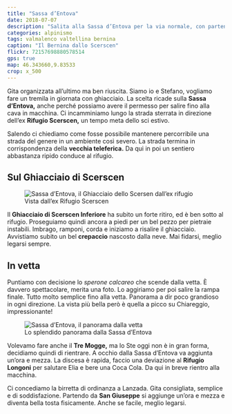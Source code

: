 ```yaml
---
title: "Sassa d’Entova"
date: 2018-07-07
description: "Salita alla Sassa d’Entova per la via normale, con partenza dan San Giuseppe e l’ex Rifugio Scerscen in Val Malenco"
categories: alpinismo
tags: valmalenco valtellina bernina
caption: "Il Bernina dallo Scerscen"
flickr: 72157698880578514
gps: true
map: 46.343660,9.83533
crop: x_500
---
```


Gita organizzata all’ultimo ma ben riuscita. Siamo io e Stefano, vogliamo fare un tremila in giornata con ghiacciaio. La scelta ricade sulla **Sassa d’Entova,** anche perché possiamo avere il permesso per salire fino alla cava in macchina. Ci incamminiamo lungo la strada sterrata in direzione dell’ex **Rifugio Scerscen,** un tempo meta dello sci estivo. 

Salendo ci chiediamo come fosse possibile mantenere percorribile una strada del genere in un ambiente così severo. La strada termina in corrispondenza della **vecchia teleferica.** Da qui in poi un sentiero abbastanza ripido conduce al rifugio. 

## Sul Ghiacciaio di Scerscen

<figure>
    <img src="https://farm1.staticflickr.com/849/42834668744_c2499a9c00_c.jpg" alt="Sassa d’Entova, il Ghiacciaio dello Scersen dall’ex rifugio" /> 
    <figcaption>Vista dall’ex Rifugio Scerscen</figcaption>
</figure>

Il **Ghiacciaio di Scerscen Inferiore** ha subito un forte ritiro, ed è ben sotto al rifugio. Proseguiamo quindi ancora a piedi per un bel pezzo per pietraie instabili. Imbrago, ramponi, corda e iniziamo a risalire il ghiacciaio. Avvistiamo subito un bel **crepaccio** nascosto dalla neve. Mai fidarsi, meglio legarsi sempre. 

## In vetta

Puntiamo con decisione lo *sperone calcareo* che scende dalla vetta. È davvero spettacolare, merita una foto. Lo aggiriamo per poi salire la rampa finale. Tutto molto semplice fino alla vetta. Panorama a dir poco grandioso in ogni direzione. La vista più bella però è quella a picco su Chiareggio, impressionante!

<figure>
    <img src="https://farm2.staticflickr.com/1830/42834679884_66877bed18_c.jpg" alt="Sassa d’Entova, il panorama dalla vetta" /> 
    <figcaption>Lo splendido panorama dalla Sassa d’Entova</figcaption>
</figure>

Volevamo fare anche il **Tre Mogge,** ma lo Ste oggi non è in gran forma, decidiamo quindi di rientrare. A occhio dalla Sassa d’Entova va aggiunta un’ora e mezza. La discesa è rapida, faccio una deviazione al **Rifugio Longoni** per salutare Elia e bere una Coca Cola. Da qui in breve rientro alla macchina. 

Ci concediamo la birretta di ordinanza a Lanzada. Gita consigliata, semplice e di soddisfazione. Partendo da **San Giuseppe** si aggiunge un’ora e mezza e diventa bella tosta fisicamente. Anche se facile, meglio legarsi. 
